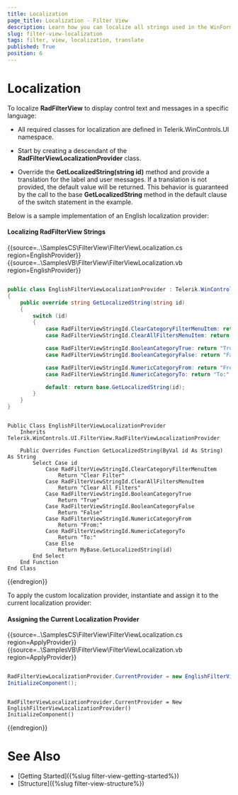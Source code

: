 ```yaml
---
title: Localization
page_title: Localization - Filter View
description: Learn how you can localize all strings used in the WinForms FilterView control.  
slug: filter-view-localization
tags: filter, view, localization, translate
published: True
position: 6  
---
```


# Localization

To localize **RadFilterView** to display control text and messages in a specific language:

* All required classes for localization are defined in Telerik.WinControls.UI namespace.

* Start by creating a descendant of the **RadFilterViewLocalizationProvider** class.

* Override the **GetLocalizedString(string id)** method and provide a translation for the label and user messages. If a translation is not provided, the default value will be returned. This behavior is guaranteed by the call to the base **GetLocalizedString** method in the default clause of the switch statement in the example.

Below is a sample implementation of an English localization provider: 

#### Localizing RadFilterView Strings

{{source=..\SamplesCS\FilterView\FilterViewLocalization.cs region=EnglishProvider}} 
{{source=..\SamplesVB\FilterView\FilterViewLocalization.vb region=EnglishProvider}} 

````C#

public class EnglishFilterViewLocalizationProvider : Telerik.WinControls.UI.FilterView.RadFilterViewLocalizationProvider
{
    public override string GetLocalizedString(string id)
    {
        switch (id)
        {
            case RadFilterViewStringId.ClearCategoryFilterMenuItem: return "Clear Filter";
            case RadFilterViewStringId.ClearAllFiltersMenuItem: return "Clear All Filters";

            case RadFilterViewStringId.BooleanCategoryTrue: return "True";
            case RadFilterViewStringId.BooleanCategoryFalse: return "False";

            case RadFilterViewStringId.NumericCategoryFrom: return "From:";
            case RadFilterViewStringId.NumericCategoryTo: return "To:";

            default: return base.GetLocalizedString(id);
        }
    }
}

````
````VB.NET

Public Class EnglishFilterViewLocalizationProvider
    Inherits Telerik.WinControls.UI.FilterView.RadFilterViewLocalizationProvider

    Public Overrides Function GetLocalizedString(ByVal id As String) As String
        Select Case id
            Case RadFilterViewStringId.ClearCategoryFilterMenuItem
                Return "Clear Filter"
            Case RadFilterViewStringId.ClearAllFiltersMenuItem
                Return "Clear All Filters"
            Case RadFilterViewStringId.BooleanCategoryTrue
                Return "True"
            Case RadFilterViewStringId.BooleanCategoryFalse
                Return "False"
            Case RadFilterViewStringId.NumericCategoryFrom
                Return "From:"
            Case RadFilterViewStringId.NumericCategoryTo
                Return "To:"
            Case Else
                Return MyBase.GetLocalizedString(id)
        End Select
    End Function
End Class

````

{{endregion}}   

To apply the custom localization provider, instantiate and assign it to the current localization provider:

#### Assigning the Current Localization Provider

{{source=..\SamplesCS\FilterView\FilterViewLocalization.cs region=ApplyProvider}} 
{{source=..\SamplesVB\FilterView\FilterViewLocalization.vb region=ApplyProvider}} 

````C#

RadFilterViewLocalizationProvider.CurrentProvider = new EnglishFilterViewLocalizationProvider();
InitializeComponent();

````
````VB.NET

RadFilterViewLocalizationProvider.CurrentProvider = New EnglishFilterViewLocalizationProvider()
InitializeComponent()

````

{{endregion}}   

 
# See Also

* [Getting Started]({%slug filter-view-getting-started%})
* [Structure]({%slug filter-view-structure%})
 
        
